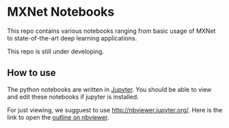 # MXNet Notebooks

This repo contains various notebooks ranging from basic usage of MXNet to
state-of-the-art deep learning applications.

This repo is still under developing.

## How to use

The python notebooks are written in [Jupyter](http://jupyter.org/). You should
be able to view and edit these notebooks if jupyter is installed.

For just viewing,
we sugguest to use http://nbviewer.jupyter.org/. Here is the link to open the
[outline on nbviewer](http://nbviewer.jupyter.org/github/dmlc/mxnet-notebooks/blob/master/python/outline.ipynb).
